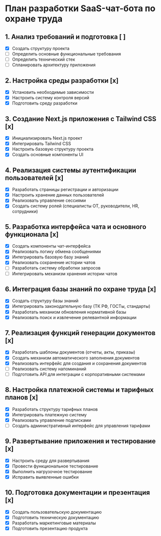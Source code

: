 # План разработки SaaS-чат-бота по охране труда

## 1. Анализ требований и подготовка [ ]
- [x] Создать структуру проекта
- [ ] Определить основные функциональные требования
- [ ] Определить технический стек
- [ ] Спланировать архитектуру приложения

## 2. Настройка среды разработки [x]
- [x] Установить необходимые зависимости
- [x] Настроить систему контроля версий
- [x] Подготовить среду разработки

## 3. Создание Next.js приложения с Tailwind CSS [x]
- [x] Инициализировать Next.js проект
- [x] Интегрировать Tailwind CSS
- [x] Настроить базовую структуру проекта
- [x] Создать основные компоненты UI

## 4. Реализация системы аутентификации пользователей [x]
- [x] Разработать страницы регистрации и авторизации
- [x] Настроить хранение данных пользователей
- [x] Реализовать управление сессиями
- [x] Создать систему ролей (специалисты ОТ, руководители, HR, сотрудники)

## 5. Разработка интерфейса чата и основного функционала [x]
- [x] Создать компоненты чат-интерфейса
- [x] Реализовать логику обмена сообщениями
- [x] Интегрировать базовую базу знаний
- [x] Реализовать сохранение истории чатов
- [ ] Разработать систему обработки запросов
- [ ] Интегрировать механизм хранения истории чатов

## 6. Интеграция базы знаний по охране труда [x]
- [x] Создать структуру базы знаний
- [x] Интегрировать законодательную базу (ТК РФ, ГОСТы, стандарты)
- [x] Разработать механизм обновления нормативной базы
- [x] Реализовать поиск и извлечение релевантной информации

## 7. Реализация функций генерации документов [x]
- [x] Разработать шаблоны документов (отчеты, акты, приказы)
- [x] Создать механизм автоматического заполнения документов
- [x] Реализовать интерфейс для создания и сохранения документов
- [ ] Реализовать систему напоминаний
- [ ] Подготовить API для интеграции с корпоративными системами

## 8. Настройка платежной системы и тарифных планов [x]
- [x] Разработать структуру тарифных планов
- [x] Интегрировать платежную систему
- [x] Реализовать управление подписками
- [ ] Создать административный интерфейс для управления тарифами

## 9. Развертывание приложения и тестирование [x]
- [x] Настроить среду для развертывания
- [x] Провести функциональное тестирование
- [x] Выполнить нагрузочное тестирование
- [x] Исправить выявленные ошибки

## 10. Подготовка документации и презентация [x]
- [x] Создать пользовательскую документацию
- [x] Подготовить техническую документацию
- [x] Разработать маркетинговые материалы
- [x] Подготовить презентацию продукта
